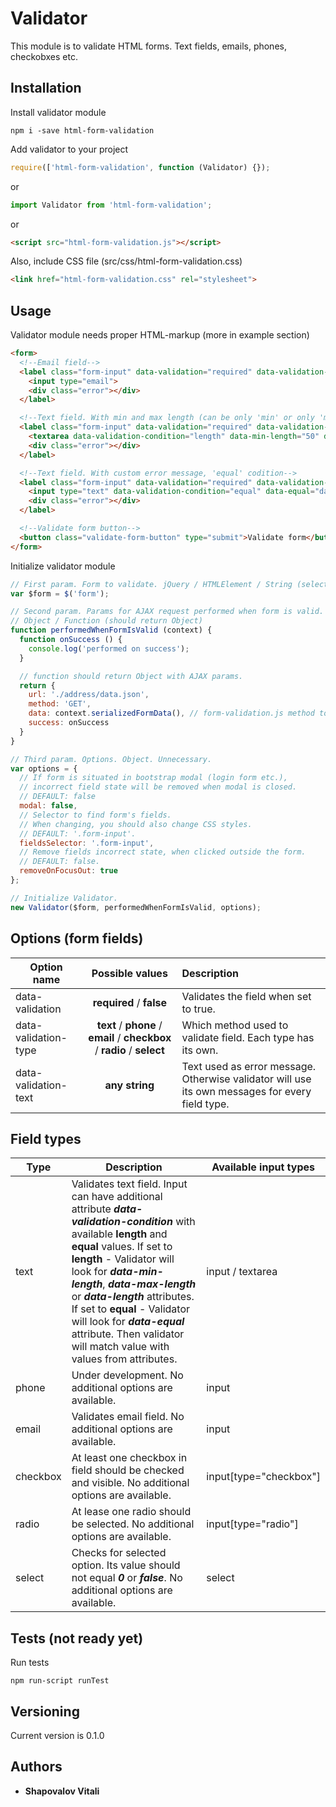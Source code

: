 # Validator

This module is to validate HTML forms. Text fields, emails, phones, checkobxes etc.

## Installation

Install validator module

```
npm i -save html-form-validation
```

Add validator to your project

```javascript
require(['html-form-validation', function (Validator) {});
```

or

```javascript
import Validator from 'html-form-validation';
```

or

```html
<script src="html-form-validation.js"></script>
```

Also, include CSS file (src/css/html-form-validation.css)

```html
<link href="html-form-validation.css" rel="stylesheet">
```

## Usage

Validator module needs proper HTML-markup (more in example section)

```html
<form>
  <!--Email field-->
  <label class="form-input" data-validation="required" data-validation-type="email">
    <input type="email">
    <div class="error"></div>
  </label>

  <!--Text field. With min and max length (can be only 'min' or only 'max')-->
  <label class="form-input" data-validation="required" data-validation-type="text">
    <textarea data-validation-condition="length" data-min-length="50" data-max-length="200"></textarea>
    <div class="error"></div>
  </label>

  <!--Text field. With custom error message, 'equal' codition-->
  <label class="form-input" data-validation="required" data-validation-type="text" data-validation-text="Incorrect data">
    <input type="text" data-validation-condition="equal" data-equal="dataToCompare">
    <div class="error"></div>
  </label>

  <!--Validate form button-->
  <button class="validate-form-button" type="submit">Validate form</button>
</form>
```

Initialize validator module

```javascript
// First param. Form to validate. jQuery / HTMLElement / String (selector)
var $form = $('form');

// Second param. Params for AJAX request performed when form is valid.
// Object / Function (should return Object)
function performedWhenFormIsValid (context) {
  function onSuccess () {
    console.log('performed on success');
  }

  // function should return Object with AJAX params.
  return {
    url: './address/data.json',
    method: 'GET',
    data: context.serializedFormData(), // form-validation.js method to get form's data
    success: onSuccess
  }
}

// Third param. Options. Object. Unnecessary.
var options = {
  // If form is situated in bootstrap modal (login form etc.),
  // incorrect field state will be removed when modal is closed.
  // DEFAULT: false
  modal: false,
  // Selector to find form's fields.
  // When changing, you should also change CSS styles.
  // DEFAULT: '.form-input'.
  fieldsSelector: '.form-input',
  // Remove fields incorrect state, when clicked outside the form.
  // DEFAULT: false.
  removeOnFocusOut: true
};

// Initialize Validator.
new Validator($form, performedWhenFormIsValid, options);
```

## Options (form fields)

| Option name     | Possible values | Description |
| --------------- |:-------------:| :-----|
| data-validation | **required** / **false** | Validates the field when set to true. |
| data-validation-type | **text** / **phone** / **email** / **checkbox** / **radio** / **select** | Which method used to validate field. Each type has its own. |
| data-validation-text | **any string** | Text used as error message. Otherwise validator will use its own messages for every field type. |

## Field types

| Type | Description | Available input types |
| --- | ----- | ---- |
| text | Validates text field. Input can have additional attribute **_data-validation-condition_** with available **length** and **equal** values. If set to **length** - Validator will look for **_data-min-length_**, **_data-max-length_** or **_data-length_** attributes. If set to **equal** - Validator will look for **_data-equal_** attribute. Then validator will match value with values from attributes.| input / textarea |
| phone | Under development. No additional options are available. | input |
| email | Validates email field. No additional options are available. | input |
| checkbox | At least one checkbox in field should be checked and visible. No additional options are available. | input[type="checkbox"] |
| radio | At lease one radio should be selected. No additional options are available. | input[type="radio"] |
| select | Checks for selected option. Its value should not equal **_0_** or **_false_**. No additional options are available. | select |

## Tests (not ready yet)

Run tests

```
npm run-script runTest
```

## Versioning

Current version is 0.1.0

## Authors

* **Shapovalov Vitali**
